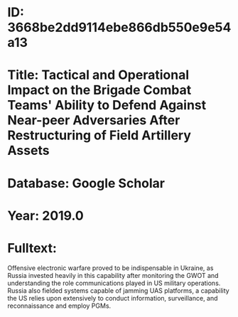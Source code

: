 # ID: 3668be2dd9114ebe866db550e9e54a13
# Title: Tactical and Operational Impact on the Brigade Combat Teams' Ability to Defend Against Near-peer Adversaries After Restructuring of Field Artillery Assets
# Database: Google Scholar
# Year: 2019.0
# Fulltext:
Offensive electronic warfare proved to be indispensable in Ukraine, as Russia invested heavily in this capability after monitoring the GWOT and understanding the role communications played in US military operations.
Russia also fielded systems capable of jamming UAS platforms, a capability the US relies upon extensively to conduct information, surveillance, and reconnaissance and employ PGMs.
